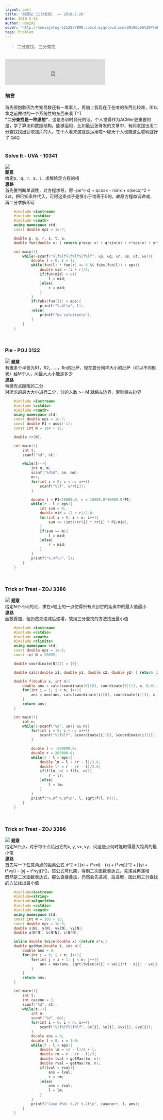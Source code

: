```yaml
---
layout: post
title: '刷题记（二分查找） —— 2018.5.26'
date: 2018-5-26
author: HouZAJ
cover: 'http://houzajblog-1252277898.coscd.myqcloud.com/20180526%20Problem0526/20180526-01.png'
tags: Problem
---
```


> 二分查找、三分查找  

<br>

<iframe type="text/html" src="http://music.163.com/outchain/player?type=2&id=406339&auto=0&height=66" frameborder="no" border="0" marginwidth="0" marginheight="0" width="330" height="86"></iframe>      

<br>

### 前言   
首先很抱歉因为考完高数还有一堆事儿，再加上我现在正在啃的东西比较难，所以拿之前做过的一个系统性的东西来凑 T^T   
**"二分查找是一种思想"**，这是冬训时师兄的话。个人觉得作为ACMer更重要的是，学了算法和数据结构，能够运用，比如最近张哥发的文章中，有网友提出用二分查找找出窃取照片的人，在个人看来这就是运用啦～哪天个人也能这么聪明就好了 QAQ  
<br>

### Solve It - UVA - 10341  
![](http://houzajblog-1252277898.coscd.myqcloud.com/20180526%20Problem0526/Solve%20It%20UVA%20-%2010341.jpg)  
**题意**  
给定p、q、r、s、t，求解给定方程的根  
**思路**  
首先要判断单调性，对方程求导，得 -pe^(-x) + qcosx - rsinx + s(secx)^2 + 2xt，把已知条件代入，可得这条式子是恒小于或等于0的，故原方程单调递减，再二分求解即可  
```cpp
	#include <iostream>
	#include <cstdio>
	#include <cmath>
	using namespace std;
	const double eps = 1e-7;

	double p, q, r, s, t, u;
	double fun(double x) { return p*exp(-x) + q*sin(x) + r*cos(x) + s*tan(x) + t*x*x + u; }

	int main(){
	    while(~scanf("%lf%lf%lf%lf%lf%lf", &p, &q, &r, &s, &t, &u)){
	        double l = 0, r = 1;
	        while(fun(l) * fun(r) <= 0 && fabs(fun(l)) > eps){
	            double mid = (l + r)/2;
	            if(fun(mid) > 0){
	                l = mid;
	            }else{
	                r = mid;
	            }
	        }
	        if(fabs(fun(l)) < eps){
	            printf("%.4f\n", l);
	        }else{
	            printf("No solution\n");
	        }
	    }
	}
```
<br>

### Pie - POJ 3122
![](http://houzajblog-1252277898.coscd.myqcloud.com/20180526%20Problem0526/Pie%20-%20POJ%203122.jpg)
**题意**  
有很多个半径为R1，R2,……，Rn的批萨，现在要分同样大小的批萨（可以不同形状）给M个人，问最大大小能是多少  
**思路**  
稍微有点隐晦的二分  
对所求的最大大小进行二分，分的人数 >= M 就缩左边界，否则缩右边界    
```cpp
	#include <iostream>
	#include <cstdio>
	#include <cmath>
	using namespace std;
	const double eps = 1e-7;
	const double PI = acos(-1);
	const int N = 1e4 + 15;

	double rr[N];

	int main(){
	    int t;
	    scanf("%d", &t);

	    while(t--){
	        int n, m;
	        scanf("%d%d", &n, &m);
	        m++;
	        for(int i = 0; i < n; i++){
	            scanf("%lf", &rr[i]);
	        }

	        double l = PI/10005.0, r = 10000.0*10000.0*PI;
	        while(r - l > eps){
	            int sum = 0;
	            double mid = (l + r)/2.0;
	            for(int i = 0; i < n; i++){
	                sum += (int)(rr[i] * rr[i] * PI/mid);
	            }
	            if(sum >= m){
	                l = mid;
	            }else{
	                r = mid;
	            }
	        }
	        printf("%.4f\n", l);
	    }
	}
```
<br>

### Trick or Treat - ZOJ 3386
![](http://houzajblog-1252277898.coscd.myqcloud.com/20180526%20Problem0526/Trick%20or%20Treat%20-%20ZOJ%203386.jpg)
**题意**  
给定N个不同的点，求在x轴上的一点使得所有点到它的距离中的最大值最小  
**思路**  
函数叠加，但仍然先递减后递增，故用三分查找的方法找出最小值  
```cpp
	#include <iostream>
	#include <cstdio>
	#include <cmath>
	#include <climits>
	using namespace std;
	const double eps = 1e-5;
	const int N = 50005;

	double coordinate[N][2] = {0};

	double calc(double x1, double y1, double x2, double y2) { return (x1 - x2)*(x1 - x2) + (y1 - y2)*(y1 - y2); }

	double f(double x, int n){
	    double ans = calc(coordinate[0][0], coordinate[0][1], x, 0.0);
	    for(int i = 1; i < n; i++){
	        ans = max(ans, calc(coordinate[i][0], coordinate[i][1], x, 0.0));
	    }
	    return ans;
	}

	int main(){
	    int n;
	    while((~scanf("%d", &n)) && n){
	        for(int i = 0; i < n; i++){
	            scanf("%lf%lf", &coordinate[i][0], &coordinate[i][1]);
	        }

	        double l = -200000.0;
	        double r = 200000.0;
	        while(r - l > eps){
	            double lm = l + (r - l)/3.0;
	            double lr = r - (r - l)/3.0;
	            if(f(lm, n) < f(lr, n)){
	                r = lr;
	            }else{
	                l = lm;
	            }
	        }
	        printf("%.9f %.9f\n", l, sqrt(f(l, n)));
	    }
	}
```
<br>

### Trick or Treat - ZOJ 3386
![](http://houzajblog-1252277898.coscd.myqcloud.com/20180526%20Problem0526/Trick%20or%20Treat%20-%20ZOJ%203386.jpg)
**题意**  
给定N个点，对于每个点给出它的x, y, vx, vy，问这些点何时能取得最大距离的最小值    
**思路**  
首先写一下任意两点的距离公式 d^2 = [(xi + t\*vxi) - (xj + t\*vxj)]^2 + [(yi + t\*vyi) - (yj + t\*vyj)]^2，该公式可化简，得到二次函数表达式，先递减再递增  
既然是二次函数表达式，那么直接叠加，仍然会先递减，后递增，因此用三分查找的方法找出最小值  
```cpp
	#include<iostream>
	#include<string>
	#include<algorithm>
	#include <cstdio>
	#include <cmath>
	using namespace std;
	const int N = 300 + 15;
	const double eps = 1e-5;
	double x[N], y[N], vx[N], vy[N];
	double a[N*N], b[N*N], c[N*N];

	inline double twice(double x) {return x*x;}
	double getMax(double t, int n){
	    double ans = 0;
	    for(int i = 0; i < n; i++){
	        for(int j = i + 1; j < n; j++){
	            ans = max(ans, sqrt(twice(x[i] + vx[i]*t - x[j] - vx[j]*t) + twice(y[i] + vy[i]*t - y[j] - vy[j]*t)));
	        }
	    }
	    return ans;
	}

	int main(){
	    int t;
	    int caseno = 1;
	    scanf("%d", &t);
	    while(t--){
	        int n;
	        scanf("%d", &n);
	        for(int i = 0; i < n; i++){
	            scanf("%lf%lf%lf%lf", &x[i], &y[i], &vx[i], &vy[i]);
	        }
	        double ans = 0;
	        double l = 0, r = 1e6;
	        while(r - l > eps){
	            double lm = (r - l)/3 + l;
	            double rm = r - (r - l)/3;
	            double lval = getMax(lm, n);
	            double rval = getMax(rm, n);
	            if(lval < rval){
	                ans = lval;
	                r = rm;
	            }else{
	                ans = rval;
	                l = lm;
	            }
	        }
	        printf("Case #%d: %.2f %.2f\n", caseno++, l, ans);
	    }
	}
```
